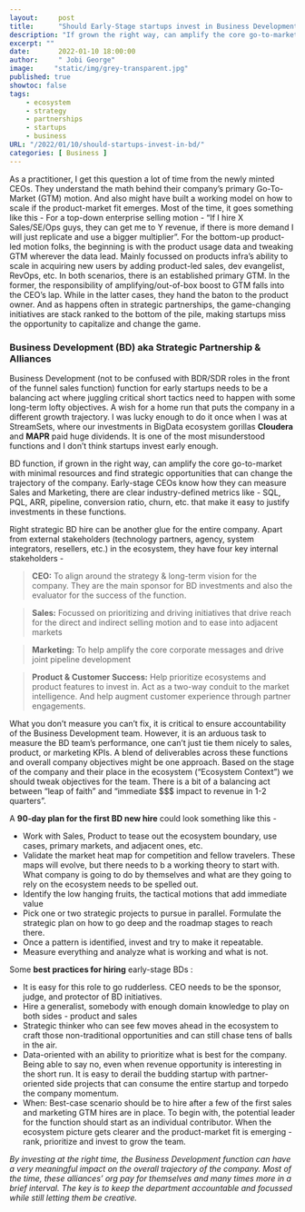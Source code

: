 ```yaml
---
layout:     post 
title:      "Should Early-Stage startups invest in Business Development?"
description: "If grown the right way, can amplify the core go-to-market with minimal resources that can change the trajectory of the company…"
excerpt: ""
date:       2022-01-10 18:00:00
author:     " Jobi George"
image:     "static/img/grey-transparent.jpg"
published: true
showtoc: false 
tags:
    - ecosystem
    - strategy
    - partnerships
    - startups
    - business
URL: "/2022/01/10/should-startups-invest-in-bd/"
categories: [ Business ]
---
```


As a practitioner, I get this question a lot of time from the newly minted CEOs. They understand the math behind their company’s primary Go-To-Market (GTM) motion. And also might have built a working model on how to scale if the product-market fit emerges. Most of the time, it goes something like this - For a top-down enterprise selling motion - “If I hire X Sales/SE/Ops guys, they can get me to Y revenue, if there is more demand I will just replicate and use a bigger multiplier”. For the bottom-up product-led motion folks, the beginning is with the product usage data and tweaking GTM wherever the data lead. Mainly focussed on products infra’s ability to scale in acquiring new users by adding product-led sales, dev evangelist, RevOps, etc. In both scenarios, there is an established primary GTM. In the former, the responsibility of amplifying/out-of-box boost to GTM falls into the CEO’s lap. While in the latter cases, they hand the baton to the product owner. And as happens often in strategic partnerships, the game-changing initiatives are stack ranked to the bottom of the pile, making startups miss the opportunity to capitalize and change the game.

### Business Development (BD) aka Strategic Partnership & Alliances

Business Development (not to be confused with BDR/SDR roles in the front of the funnel sales function) function for early startups needs to be a balancing act where juggling critical short tactics need to happen with some long-term lofty objectives. A wish for a home run that puts the company in a different growth trajectory. I was lucky enough to do it once when I was at StreamSets, where our investments in BigData ecosystem gorillas **Cloudera** and **MAPR** paid huge dividends. It is one of the most misunderstood functions and I don’t think startups invest early enough. 

BD function, if grown in the right way, can amplify the core go-to-market with minimal resources and find strategic opportunities that can change the trajectory of the company. Early-stage CEOs know how they can measure Sales and Marketing, there are clear industry-defined metrics like - SQL, PQL, ARR, pipeline, conversion ratio, churn, etc. that make it easy to justify investments in these functions.

Right strategic BD hire can be another glue for the entire company. Apart from external stakeholders (technology partners, agency, system integrators, resellers, etc.) in the ecosystem, they have four key internal stakeholders - 

> **CEO:** To align around the strategy & long-term vision for the company. They are the main sponsor for BD investments and also the evaluator for the success of the function.

> **Sales:** Focussed on prioritizing and driving initiatives that drive reach for the direct and indirect selling motion and to ease into adjacent markets

> **Marketing:** To help amplify the core corporate messages and drive joint pipeline development

> **Product & Customer Success:** Help prioritize ecosystems and product features to invest in. Act as a two-way conduit to the market intelligence. And help augment customer experience through partner engagements.

What you don’t measure you can’t fix, it is critical to ensure accountability of the Business Development team. However, it is an arduous task to measure the BD team’s performance, one can’t just tie them nicely to sales, product, or marketing KPIs. A blend of deliverables across these functions and overall company objectives might be one approach. Based on the stage of the company and their place in the ecosystem (“Ecosystem Context”) we should tweak objectives for the team. There is a bit of a balancing act between “leap of faith” and “immediate $$$ impact to revenue in 1-2 quarters”. 

A **90-day plan for the first BD new hire** could look something like this -

* Work with Sales, Product to tease out the ecosystem boundary, use cases, primary markets, and adjacent ones, etc. 
* Validate the market heat map for competition and fellow travelers. These maps will evolve, but there needs to b a working theory to start with. What company is going to do by themselves and what are they going to rely on the ecosystem needs to be spelled out. 
* Identify the low hanging fruits, the tactical motions that add immediate value
* Pick one or two strategic projects to pursue in parallel. Formulate the strategic plan on how to go deep and the roadmap stages to reach there. 
* Once a pattern is identified, invest and try to make it repeatable. 
* Measure everything and analyze what is working and what is not.

Some **best practices for hiring** early-stage BDs :
* It is easy for this role to go rudderless. CEO needs to be the sponsor, judge, and protector of BD initiatives.
* Hire a generalist, somebody with enough domain knowledge to play on both sides - product and sales
* Strategic thinker who can see few moves ahead in the ecosystem to craft those non-traditional opportunities and can still chase tens of balls in the air.
* Data-oriented with an ability to prioritize what is best for the company. Being able to say no, even when revenue opportunity is interesting in the short run. It is easy to derail the budding startup with partner-oriented side projects that can consume the entire startup and torpedo the company momentum. 
* When: Best-case scenario should be to hire after a few of the first sales and marketing GTM hires are in place. To begin with, the potential leader for the function should start as an individual contributor. When the ecosystem picture gets clearer and the product-market fit is emerging - rank, prioritize and invest to grow the team. 

*By investing at the right time, the Business Development function can have a very meaningful impact on the overall trajectory of the company. Most of the time, these alliances’ org pay for themselves and many times more in a brief interval. The key is to keep the department accountable and focussed while still letting them be creative.*




